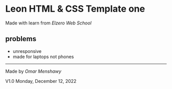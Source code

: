 # Leon HTML & CSS Template one

Made with learn from _Elzero Web School_

## problems

- unresponsive
- made for laptops not phones

---

Made by _Omar Menshawy_

V1.0 Monday, December 12, 2022
